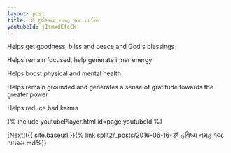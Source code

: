 ```yaml
---
layout: post
title: ૐ દુર્લભાયા નમહ ૧૦૮ ટાઈમ્સ
youtubeId: jIsmxdEfcCk
---
```

 
 
Helps get goodness, bliss and peace and God's blessings
 
Helps remain focused, help generate inner energy 
 
Helps boost physical and mental health 
 
Helps remain grounded and generates a sense of gratitude towards the greater power 
 
Helps reduce bad karma
 
 
 
 


{% include youtubePlayer.html id=page.youtubeId %}
 
[Next]({{ site.baseurl }}{% link  split2/_posts/2016-06-16-ૐ હવિષ્ય નમહ ૧૦૮ ટાઈમ્સ.md%})
 
